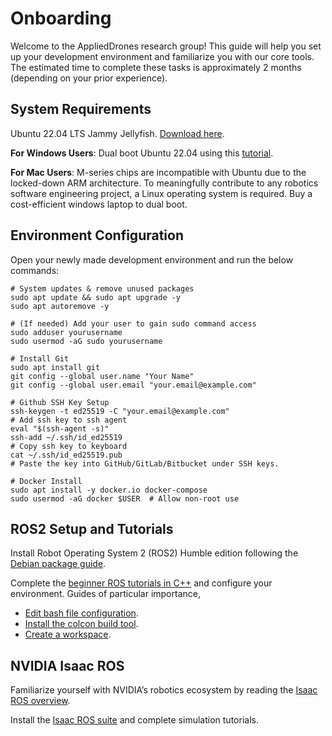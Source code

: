 # Onboarding
Welcome to the AppliedDrones research group! This guide will help you set up your development environment and familiarize you with our core tools. The estimated time to complete these tasks is approximately 2 months (depending on your prior experience).

## System Requirements
Ubuntu 22.04 LTS Jammy Jellyfish. [Download here](https://releases.ubuntu.com/jammy/).

**For Windows Users**: Dual boot Ubuntu 22.04 using this [tutorial](https://youtu.be/uqZIp4ay-3s?si=UPz9LnIWTaNMuY79).

**For Mac Users**: M-series chips are incompatible with Ubuntu due to the locked-down ARM architecture. To meaningfully contribute to any robotics software engineering project, a Linux operating system is required. Buy a cost-efficient windows laptop to dual boot.

## Environment Configuration
Open your newly made development environment and run the below commands:
```
# System updates & remove unused packages
sudo apt update && sudo apt upgrade -y
sudo apt autoremove -y

# (If needed) Add your user to gain sudo command access
sudo adduser yourusername
sudo usermod -aG sudo yourusername

# Install Git
sudo apt install git
git config --global user.name "Your Name"
git config --global user.email "your.email@example.com"

# Github SSH Key Setup
ssh-keygen -t ed25519 -C "your.email@example.com"
# Add ssh key to ssh agent
eval "$(ssh-agent -s)"
ssh-add ~/.ssh/id_ed25519
# Copy ssh key to keyboard
cat ~/.ssh/id_ed25519.pub
# Paste the key into GitHub/GitLab/Bitbucket under SSH keys.

# Docker Install
sudo apt install -y docker.io docker-compose
sudo usermod -aG docker $USER  # Allow non-root use
```
## ROS2 Setup and Tutorials
Install Robot Operating System 2 (ROS2) Humble edition following the [Debian package guide](https://docs.ros.org/en/humble/Installation/Ubuntu-Install-Debs.html).

Complete the [beginner ROS tutorials in C++](https://docs.ros.org/en/humble/Tutorials.html) and configure your environment. Guides of particular importance,
- [Edit bash file configuration](https://docs.ros.org/en/humble/Tutorials/Beginner-CLI-Tools/Configuring-ROS2-Environment.html).
- [Install the colcon build tool](https://docs.ros.org/en/humble/Tutorials/Beginner-Client-Libraries/Colcon-Tutorial.html).
- [Create a workspace](https://docs.ros.org/en/humble/Tutorials/Beginner-Client-Libraries/Creating-A-Workspace/Creating-A-Workspace.html).

## NVIDIA Isaac ROS
Familiarize yourself with NVIDIA’s robotics ecosystem by reading the [Isaac ROS overview](https://developer.nvidia.com/isaac/ros).

Install the [Isaac ROS suite](https://nvidia-isaac-ros.github.io/getting_started/) and complete simulation tutorials.
